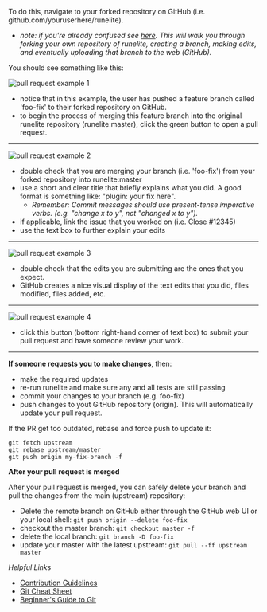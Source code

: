 
To do this, navigate to your forked repository on GitHub (i.e. github.com/youruserhere/runelite).
- *note: if you're already confused see [here](https://github.com/runelite/runelite/wiki/Beginner%27s-Guide-To-Git). This will walk you through forking your own repository of runelite, creating a branch, making edits, and eventually uploading that branch to the web (GitHub).*

You should see something like this:

![pull request example 1](https://user-images.githubusercontent.com/41792400/85898184-ae065880-b7b0-11ea-833f-37bb73af14ee.png)
- notice that in this example, the user has pushed a feature branch called 'foo-fix' to their forked repository on GitHub.
- to begin the process of merging this feature branch into the original runelite repository (runelite:master), click the green button to open a pull request.

---
![pull request example 2](https://user-images.githubusercontent.com/41792400/85898195-b2327600-b7b0-11ea-9247-eb91b9ff1e6f.png)
- double check that you are merging your branch (i.e. 'foo-fix') from your forked repository into runelite:master
- use a short and clear title that briefly explains what you did. A good format is something like: "plugin: your fix here".
  * *Remember: Commit messages should use present-tense imperative verbs. (e.g. "change x to y", not "changed x to y").*
- if applicable, link the issue that you worked on (i.e. Close #12345)
- use the text box to further explain your edits

---
![pull request example 3](https://user-images.githubusercontent.com/41792400/85898196-b2cb0c80-b7b0-11ea-81b7-2287e060c501.png)
- double check that the edits you are submitting are the ones that you expect.
- GitHub creates a nice visual display of the text edits that you did, files modified, files added, etc.

---
![pull request example 4](https://user-images.githubusercontent.com/41792400/85898198-b363a300-b7b0-11ea-8e90-b4b431dbd111.png)
- click this button (bottom right-hand corner of text box) to submit your pull request and have someone review your work.

---
**If someone requests you to make changes**, then:
- make the required updates
- re-run runelite and make sure any and all tests are still passing
- commit your changes to your branch (e.g. foo-fix)
- push changes to yout GitHub repository (origin). This will automatically update your pull request.

If the PR get too outdated, rebase and force push to update it:
```
git fetch upstream
git rebase upstream/master
git push origin my-fix-branch -f
```

**After your pull request is merged**

After your pull request is merged, you can safely delete your branch and pull the changes from the main (upstream) repository:

- Delete the remote branch on GitHub either through the GitHub web UI or your local shell:
`git push origin --delete foo-fix`
- checkout the master branch:
`git checkout master -f`
- delete the local branch:
`git branch -D foo-fix`
- update your master with the latest upstream:
`git pull --ff upstream master`

*Helpful Links*
- [Contribution Guidelines](https://github.com/runelite/runelite/blob/master/.github/CONTRIBUTING.md#submit)
- [Git Cheat Sheet](https://github.com/runelite/runelite/wiki/Git-Cheat-Sheet)
- [Beginner's Guide to Git](https://github.com/runelite/runelite/wiki/Beginner%27s-Guide-To-Git)